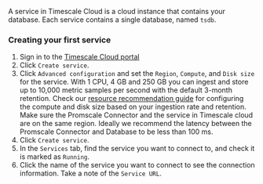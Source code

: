 A service in Timescale Cloud is a cloud instance that contains your database.
Each service contains a single database, named `tsdb`.

<procedure>

### Creating your first service

1.  Sign in to the [Timescale Cloud portal][timescale-cloud]
1.  Click `Create service`.
1.  Click `Advanced configuration` and set the `Region`, `Compute`, and `Disk size`
    for the service. With 1&nbsp;CPU, 4&nbsp;GB and 250&nbsp;GB you can ingest and
    store up to 10,000&nbsp;metric samples per second with the default 3-month retention. 
    Check our [resource recommendation guide][promscale-resource-recomm] for configuring the compute and 
    disk size based on your ingestion rate and retention.
    <highlight type="note">
    Make sure the Promscale Connector and the service in Timescale cloud are
    on the same region. Ideally we recommend the latency between the Promscale 
    Connector and Database to be less than 100&nbsp;ms. 
    </highlight>
1.  Click `Create service`.
1.  In the `Services` tab, find the service you want to connect to, and check
    it is marked as `Running`.
1.  Click the name of the service you want to connect to see the connection
    information. Take a note of the `Service URL`.

</procedure>

[timescale-cloud]: https://console.cloud.timescale.com/
[promscale-resource-recomm]: /promscale/latest/recommendations/resource-recomm/